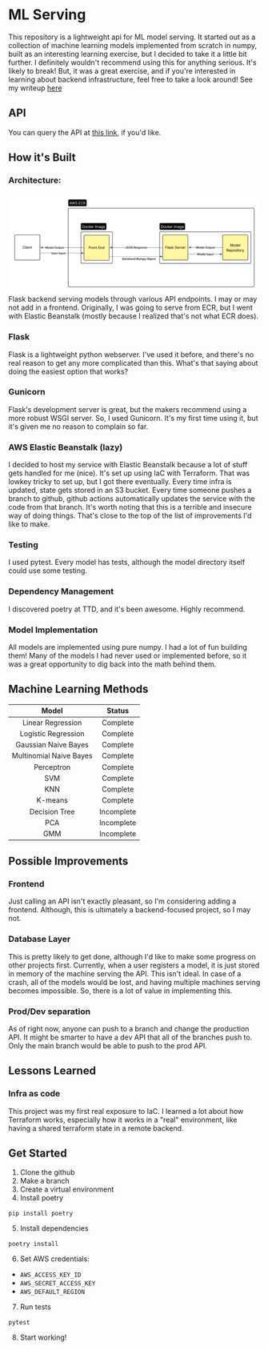 # ML Serving

This repository is a lightweight api for ML model serving. It started out as
a collection of machine learning models implemented from scratch in numpy, built
as an interesting learning exercise, but I decided to take it a little bit further.
I definitely wouldn't recommend using this for anything serious. It's likely to
break! But, it was a great exercise, and if you're interested in learning about
backend infrastructure, feel free to take a look around! See my writeup [here](https://www.andrewkaminer.com/posts/ml-serving-writeup/)

## API
You can query the API at [this link](http://andrew-kaminer-lightweight-ml-serving-api.us-east-1.elasticbeanstalk.com/),
if you'd like.

## How it's Built

### Architecture:
![Diagram](MLServingDiagram.png)
Flask backend serving models through various API endpoints. I may or may not
add in a frontend. Originally, I was going to serve from ECR, but I went with
Elastic Beanstalk (mostly because I realized that's not what ECR does).

### Flask
Flask is a lightweight python webserver. I've used it before, and there's no
real reason to get any more complicated than this. What's that saying about
doing the easiest option that works?

### Gunicorn
Flask's development server is great, but the makers recommend using a more
robust WSGI server. So, I used Gunicorn. It's my first time using it, but it's
given me no reason to complain so far.

### AWS Elastic Beanstalk (lazy)
I decided to host my service with Elastic Beanstalk because a lot of stuff gets
handled for me (nice). It's set up using IaC with Terraform. That was lowkey
tricky to set up, but I got there eventually. Every time infra is updated,
state gets stored in an S3 bucket. Every time someone pushes a branch to github,
github actions automatically updates the service with the code from that branch.
It's worth noting that this is a terrible and insecure way of doing things.
That's close to the top of the list of improvements I'd like to make.

### Testing
I used pytest. Every model has tests, although the model directory itself 
could use some testing.

### Dependency Management
I discovered poetry at TTD, and it's been awesome. Highly recommend.

### Model Implementation
All models are implemented using pure numpy. I had a lot of fun building them!
Many of the models I had never used or implemented before, so it was a great
opportunity to dig back into the math behind them.

## Machine Learning Methods

| Model                   | Status     |
| :---------------------: | :--------: |
| Linear Regression       | Complete   |
| Logistic Regression     | Complete   |
| Gaussian Naive Bayes    | Complete   |
| Multinomial Naive Bayes | Complete   |
| Perceptron              | Complete   |
| SVM                     | Complete   |
| KNN                     | Complete   |
| K-means                 | Complete   |
| Decision Tree           | Incomplete |
| PCA                     | Incomplete |
| GMM                     | Incomplete |

## Possible Improvements

### Frontend
Just calling an API isn't exactly pleasant, so I'm considering adding a frontend.
Although, this is ultimately a backend-focused project, so I may not.

### Database Layer
This is pretty likely to get done, although I'd like to make some progress on
other projects first. Currently, when a user registers a model, it is just
stored in memory of the machine serving the API. This isn't ideal. In case
of a crash, all of the models would be lost, and having multiple machines
serving becomes impossible. So, there is a lot of value in implementing this.

### Prod/Dev separation
As of right now, anyone can push to a branch and change the production API.
It might be smarter to have a dev API that all of the branches push to. Only the
main branch would be able to push to the prod API.

## Lessons Learned

### Infra as code
This project was my first real exposure to IaC. I learned a lot about how
Terraform works, especially how it works in a "real" environment, like having
a shared terraform state in a remote backend.

## Get Started

1. Clone the github
2. Make a branch
3. Create a virtual environment
4. Install poetry
```
pip install poetry
```
5. Install dependencies
```
poetry install
```
6. Set AWS credentials:
- ```AWS_ACCESS_KEY_ID```
- ```AWS_SECRET_ACCESS_KEY```
- ```AWS_DEFAULT_REGION```
7. Run tests
```
pytest
```
8. Start working!
